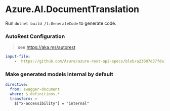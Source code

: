 # Azure.AI.DocumentTranslation

Run `dotnet build /t:GenerateCode` to generate code.

### AutoRest Configuration
> see https://aka.ms/autorest

``` yaml
input-file:
    -  https://github.com/Azure/azure-rest-api-specs/blob/a23007d37fda10c8faada14ac960a49a39501803/specification/cognitiveservices/data-plane/TranslatorText/preview/v1.0-preview.1/TranslatorBatch.json
```

### Make generated models internal by default

``` yaml
directive:
  from: swagger-document
  where: $.definitions.*
  transform: >
    $["x-accessibility"] = "internal"
```
